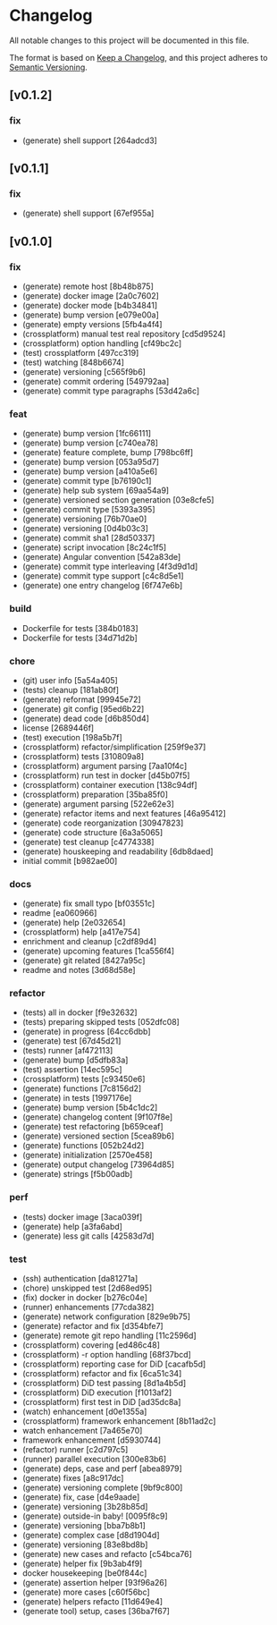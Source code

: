 # Changelog

All notable changes to this project will be documented in this file.

The format is based on [Keep a Changelog](https://keepachangelog.com/en/1.1.0/),
and this project adheres to [Semantic Versioning](https://semver.org/spec/v2.0.0.html).

## [v0.1.2]

### fix

- (generate) shell support [264adcd3]

## [v0.1.1]

### fix

- (generate) shell support [67ef955a]

## [v0.1.0]

### fix

- (generate) remote host [8b48b875]
- (generate) docker image [2a0c7602]
- (generate) docker mode [b4b34841]
- (generate) bump version [e079e00a]
- (generate) empty versions [5fb4a4f4]
- (crossplatform) manual test real repository [cd5d9524]
- (crossplatform) option handling [cf49bc2c]
- (test) crossplatform [497cc319]
- (test) watching [848b6674]
- (generate) versioning [c565f9b6]
- (generate) commit ordering [549792aa]
- (generate) commit type paragraphs [53d42a6c]

### feat

- (generate) bump version [1fc66111]
- (generate) bump version [c740ea78]
- (generate) feature complete, bump [798bc6ff]
- (generate) bump version [053a95d7]
- (generate) bump version [a410a5e6]
- (generate) commit type [b76190c1]
- (generate) help sub system [69aa54a9]
- (generate) versioned section generation [03e8cfe5]
- (generate) commit type [5393a395]
- (generate) versioning [76b70ae0]
- (generate) versioning [0d4b03c3]
- (generate) commit sha1 [28d50337]
- (generate) script invocation [8c24c1f5]
- (generate) Angular convention [542a83de]
- (generate) commit type interleaving [4f3d9d1d]
- (generate) commit type support [c4c8d5e1]
- (generate) one entry changelog [6f747e6b]

### build

- Dockerfile for tests [384b0183]
- Dockerfile for tests [34d71d2b]

### chore

- (git) user info [5a54a405]
- (tests) cleanup [181ab80f]
- (generate) reformat [99945e72]
- (generate) git config [95ed6b22]
- (generate) dead code [d6b850d4]
- license [2689446f]
- (test) execution [198a5b7f]
- (crossplatform) refactor/simplification [259f9e37]
- (crossplatform) tests [310809a8]
- (crossplatform) argument parsing [7aa10f4c]
- (crossplatform) run test in docker [d45b07f5]
- (crossplatform) container execution [138c94df]
- (crossplatform) preparation [35ba85f0]
- (generate) argument parsing [522e62e3]
- (generate) refactor items and next features [46a95412]
- (generate) code reorganization [30947823]
- (generate) code structure [6a3a5065]
- (generate) test cleanup [c4774338]
- (generate) houskeeping and readability [6db8daed]
- initial commit [b982ae00]

### docs

- (generate) fix small typo [bf03551c]
- readme [ea060966]
- (generate) help [2e032654]
- (crossplatform) help [a417e754]
- enrichment and cleanup [c2df89d4]
- (generate) upcoming features [1ca556f4]
- (generate) git related [8427a95c]
- readme and notes [3d68d58e]

### refactor

- (tests) all in docker [f9e32632]
- (tests) preparing skipped tests [052dfc08]
- (generate) in progress [64cc6dbb]
- (generate) test [67d45d21]
- (tests) runner [af472113]
- (generate) bump [d5dfb83a]
- (test) assertion [14ec595c]
- (crossplatform) tests [c93450e6]
- (generate) functions [7c8156d2]
- (generate) in tests [1997176e]
- (generate) bump version [5b4c1dc2]
- (generate) changelog content [9f107f8e]
- (generate) test refactoring [b659ceaf]
- (generate) versioned section [5cea89b6]
- (generate) functions [052b24d2]
- (generate) initialization [2570e458]
- (generate) output changelog [73964d85]
- (generate) strings [f5b00adb]

### perf

- (tests) docker image [3aca039f]
- (generate) help [a3fa6abd]
- (generate) less git calls [42583d7d]

### test

- (ssh) authentication [da81271a]
- (chore) unskipped test [2d68ed95]
- (fix) docker in docker [b276c04e]
- (runner) enhancements [77cda382]
- (generate) network configuration [829e9b75]
- (generate) refactor and fix [d354bfe7]
- (generate) remote git repo handling [11c2596d]
- (crossplatform) covering [ed486c48]
- (crossplatform) -r option handling [68f37bcd]
- (crossplatform) reporting case for DiD [cacafb5d]
- (crossplatform) refactor and fix [6ca51c34]
- (crossplatform) DiD test passing [8d1a4b5d]
- (crossplatform) DiD execution [f1013af2]
- (crossplatform) first test in DiD [ad35dc8a]
- (watch) enhancement [d0e1355a]
- (crossplatform) framework enhancement [8b11ad2c]
- watch enhancement [7a465e70]
- framework enhancement [d5930744]
- (refactor) runner [c2d797c5]
- (runner) parallel execution [300e83b6]
- (generate) deps, case and perf [abea8979]
- (generate) fixes [a8c917dc]
- (generate) versioning complete [9bf9c800]
- (generate) fix, case [d4e9aade]
- (generate) versioning [3b28b85d]
- (generate) outside-in baby! [0095f8c9]
- (generate) versioning [bba7b8b1]
- (generate) complex case [d8d1904d]
- (generate) versioning [83e8bd8b]
- (generate) new cases and refacto [c54bca76]
- (generate) helper fix [9b3ab4f9]
- docker housekeeping [be0f844c]
- (generate) assertion helper [93f96a26]
- (generate) more cases [c60f56bc]
- (generate) helpers refacto [11d649e4]
- (generate tool) setup, cases [36ba7f67]
